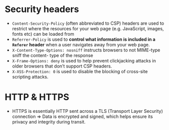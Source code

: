 # Security headers

- `Content-Security-Policy` (often abbreviated to CSP) headers are used to restrict where the resources for your web page (e.g. JavaScript, images, fonts etc) can be loaded from
- `Referrer-Policy` is used to **control what information is included in a `Referer` header** when a user navigates away from your web page.
- `X-Content-Type-Options: nosniff` instructs browsers to not MIME-type sniff the content- type of the response
- `X-Frame-Options: deny` is used to help prevent clickjacking attacks in older browsers that don’t support CSP headers.
- `X-XSS-Protection: 0` is used to disable the blocking of cross-site scripting attacks.


# HTTP & HTTPS

- HTTPS is essentially HTTP sent across a TLS (Transport Layer Security) connection => Data is encrypted and signed, which helps ensure its privacy and integrity during transit.
